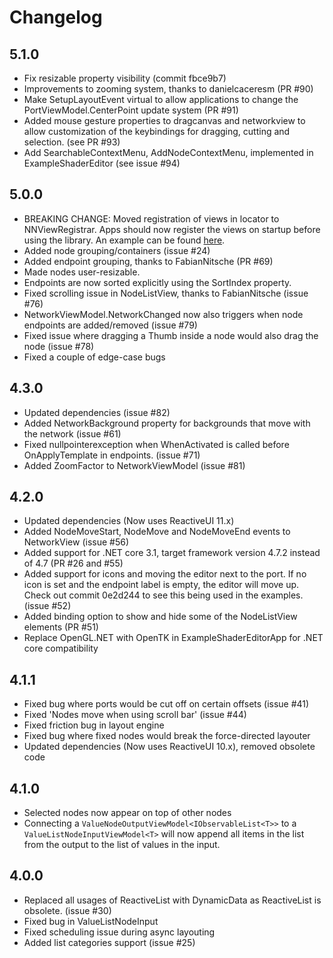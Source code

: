 # Changelog

## 5.1.0
- Fix resizable property visibility (commit fbce9b7)
- Improvements to zooming system, thanks to danielcaceresm (PR #90)
- Make SetupLayoutEvent virtual to allow applications to change the PortViewModel.CenterPoint update system (PR #91)
- Added mouse gesture properties to dragcanvas and networkview to allow customization of the keybindings for dragging, cutting and selection. (see PR #93)
- Add SearchableContextMenu, AddNodeContextMenu, implemented in ExampleShaderEditor (see issue #94)

## 5.0.0
- BREAKING CHANGE: Moved registration of views in locator to NNViewRegistrar. Apps should now register the views on startup before using the library. An example can be found [here](https://github.com/Wouterdek/NodeNetwork/blob/5bfb345457139aa169feff5237b323b7dfec1407/ExampleCalculatorApp/App.xaml.cs#L17).
- Added node grouping/containers (issue #24)
- Added endpoint grouping, thanks to FabianNitsche (PR #69)
- Made nodes user-resizable.
- Endpoints are now sorted explicitly using the SortIndex property.
- Fixed scrolling issue in NodeListView, thanks to FabianNitsche (issue #76)
- NetworkViewModel.NetworkChanged now also triggers when node endpoints are added/removed (issue #79)
- Fixed issue where dragging a Thumb inside a node would also drag the node (issue #78)
- Fixed a couple of edge-case bugs

## 4.3.0
- Updated dependencies (issue #82)
- Added NetworkBackground property for backgrounds that move with the network (issue #61)
- Fixed nullpointerexception when WhenActivated is called before OnApplyTemplate in endpoints. (issue #71) 
- Added ZoomFactor to NetworkViewModel (issue #81)

## 4.2.0
- Updated dependencies (Now uses ReactiveUI 11.x)
- Added NodeMoveStart, NodeMove and NodeMoveEnd events to NetworkView (issue #56)
- Added support for .NET core 3.1, target framework version 4.7.2 instead of 4.7 (PR #26 and #55)
- Added support for icons and moving the editor next to the port. If no icon is set and the endpoint label is empty, the editor will move up. Check out commit 0e2d244 to see this being used in the examples. (issue #52)
- Added binding option to show and hide some of the NodeListView elements (PR #51)
- Replace OpenGL.NET with OpenTK in ExampleShaderEditorApp for .NET core compatibility

## 4.1.1
- Fixed bug where ports would be cut off on certain offsets (issue #41)
- Fixed 'Nodes move when using scroll bar' (issue #44)
- Fixed friction bug in layout engine
- Fixed bug where fixed nodes would break the force-directed layouter
- Updated dependencies (Now uses ReactiveUI 10.x), removed obsolete code

## 4.1.0
- Selected nodes now appear on top of other nodes
- Connecting a `ValueNodeOutputViewModel<IObservableList<T>>` to a `ValueListNodeInputViewModel<T>` will now append all items in the list from the output to the list of values in the input.

## 4.0.0

- Replaced all usages of ReactiveList with DynamicData as ReactiveList is obsolete. (issue #30)
- Fixed bug in ValueListNodeInput
- Fixed scheduling issue during async layouting
- Added list categories support (issue #25)
